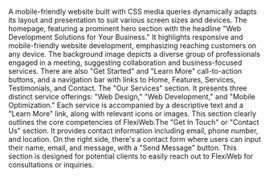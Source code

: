 A mobile-friendly website built with CSS media queries dynamically adapts its layout and presentation to suit various screen sizes and devices.
The homepage, featuring a prominent hero section with the headline "Web Development Solutions for Your Business." It highlights responsive and mobile-friendly website development, emphasizing reaching customers on any device. The background image depicts a diverse group of professionals engaged in a meeting, suggesting collaboration and business-focused services. There are also "Get Started" and "Learn More" call-to-action buttons, and a navigation bar with links to Home, Features, Services, Testimonials, and Contact.
The "Our Services" section. It presents three distinct service offerings: "Web Design," "Web Development," and "Mobile Optimization." Each service is accompanied by a descriptive text and a "Learn More" link, along with relevant icons or images. This section clearly outlines the core competencies of FlexiWeb.The "Get In Touch" or "Contact Us" section. It provides contact information including email, phone number, and location. On the right side, there's a contact form where users can input their name, email, and message, with a "Send Message" button. This section is designed for potential clients to easily reach out to FlexiWeb for consultations or inquiries.
